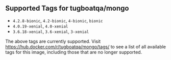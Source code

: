 ## Supported Tags for tugboatqa/mongo

* `4.2.8-bionic`, `4.2-bionic`, `4-bionic`, `bionic`
* `4.0.19-xenial`, `4.0-xenial`
* `3.6.18-xenial`, `3.6-xenial`, `3-xenial`

The above tags are currently supported. Visit https://hub.docker.com/r/tugboatqa/mongo/tags/ to see a list of all available tags for this image, including those that are no longer supported.
